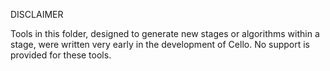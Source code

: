 DISCLAIMER

Tools in this folder, designed to generate new stages or algorithms
within a stage, were written very early in the development of
Cello. No support is provided for these tools.
